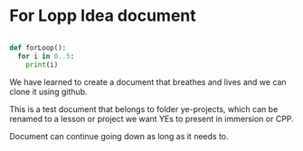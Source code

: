 # For Lopp Idea document

```python

def forLoop(): 
  for i in 0..5:
    print(i)

```

We have learned to create a document that breathes and lives and we can clone it using github. 

This is a test document that belongs to folder ye-projects, which can be renamed to a lesson or project we want YEs to present in immersion or CPP. 

Document can continue going down as long as it needs to. 
